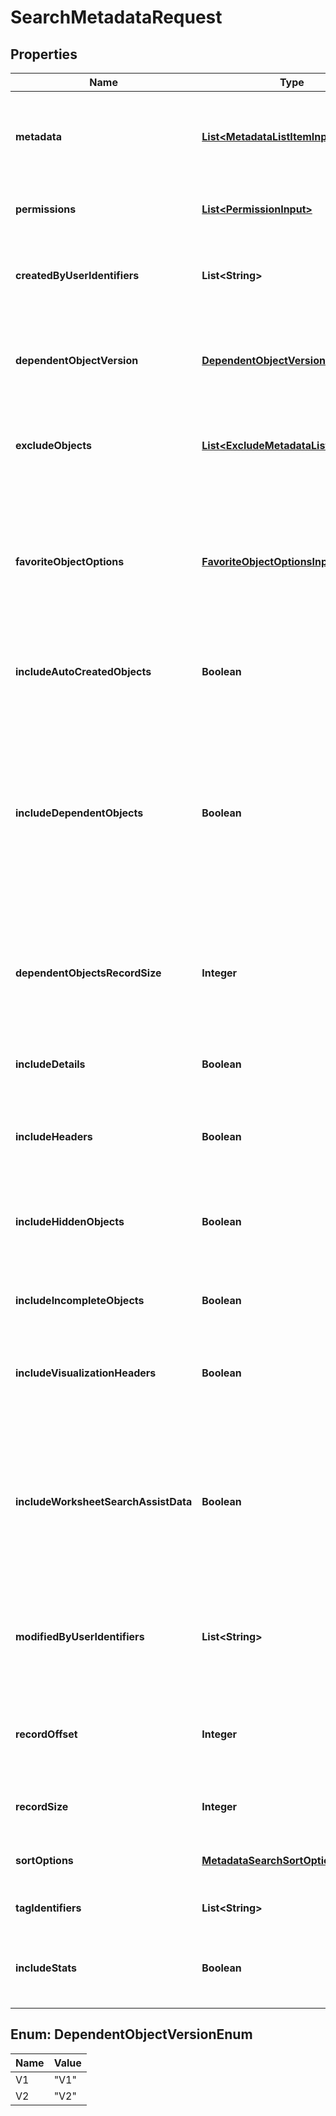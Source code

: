 

# SearchMetadataRequest


## Properties

| Name | Type | Description | Notes |
|------------ | ------------- | ------------- | -------------|
|**metadata** | [**List&lt;MetadataListItemInput&gt;**](MetadataListItemInput.md) | Metadata objects such as Liveboards, Answers, and Worksheets. |  [optional] |
|**permissions** | [**List&lt;PermissionInput&gt;**](PermissionInput.md) | Object permission details to search by. |  [optional] |
|**createdByUserIdentifiers** | **List&lt;String&gt;** | GUID or name of user who created the metadata object. |  [optional] |
|**dependentObjectVersion** | [**DependentObjectVersionEnum**](#DependentObjectVersionEnum) | Version of the dependent table of the metadata objects like Worksheets. |  [optional] |
|**excludeObjects** | [**List&lt;ExcludeMetadataListItemInput&gt;**](ExcludeMetadataListItemInput.md) | List of metadata objects to exclude from search. |  [optional] |
|**favoriteObjectOptions** | [**FavoriteObjectOptionsInput**](FavoriteObjectOptionsInput.md) | Options to sort the API response by objects set as favorites for the logged-in user or the users specified in the API request. |  [optional] |
|**includeAutoCreatedObjects** | **Boolean** | Includes system-generated metadata objects. |  [optional] |
|**includeDependentObjects** | **Boolean** | Includes dependents of the metadata object specified in the API request. For example, a worksheet can consist of dependent objects such as Liveboards or Answers. |  [optional] |
|**dependentObjectsRecordSize** | **Integer** | The maximum number of dependents to include per metadata object. |  [optional] |
|**includeDetails** | **Boolean** | Includes complete details of the metadata objects. |  [optional] |
|**includeHeaders** | **Boolean** | Includes headers of the metadata objects. |  [optional] |
|**includeHiddenObjects** | **Boolean** | Includes details of the hidden objects, such as a column in a worksheet or a table. |  [optional] |
|**includeIncompleteObjects** | **Boolean** | Includes objects with incomplete metadata. |  [optional] |
|**includeVisualizationHeaders** | **Boolean** | Includes visualization headers of the specified Liveboard object. |  [optional] |
|**includeWorksheetSearchAssistData** | **Boolean** | If search assistance lessons are configured on a worksheet, the API returns the search assist data for Worksheet objects. |  [optional] |
|**modifiedByUserIdentifiers** | **List&lt;String&gt;** | Includes ID or names of the users who modified the metadata object. |  [optional] |
|**recordOffset** | **Integer** | The starting record number from where the records should be included. |  [optional] |
|**recordSize** | **Integer** | The number of records that should be included. |  [optional] |
|**sortOptions** | [**MetadataSearchSortOptions**](MetadataSearchSortOptions.md) | Sort options to filter metadata details. |  [optional] |
|**tagIdentifiers** | **List&lt;String&gt;** | Tags to filter metadata objects by |  [optional] |
|**includeStats** | **Boolean** | Indicates whether to include stats of the metadata objects. |  [optional] |



## Enum: DependentObjectVersionEnum

| Name | Value |
|---- | -----|
| V1 | &quot;V1&quot; |
| V2 | &quot;V2&quot; |



